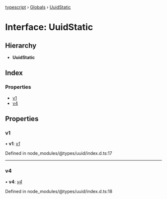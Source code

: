 [typescript](../README.md) › [Globals](../globals.md) › [UuidStatic](uuidstatic.md)

# Interface: UuidStatic

## Hierarchy

* **UuidStatic**

## Index

### Properties

* [v1](uuidstatic.md#v1)
* [v4](uuidstatic.md#v4)

## Properties

###  v1

• **v1**: *[v1](uuidstatic.md#v1)*

Defined in node_modules/@types/uuid/index.d.ts:17

___

###  v4

• **v4**: *[v4](uuidstatic.md#v4)*

Defined in node_modules/@types/uuid/index.d.ts:18

